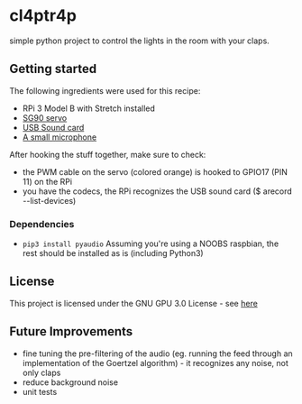# cl4ptr4p
simple python project to control the lights in the room with your claps.


## Getting started
The following ingredients were used for this recipe:

* RPi 3 Model B with Stretch installed
* [SG90 servo](https://www.amazon.de/gp/product/B07236KYVC/ref=oh_aui_detailpage_o01_s00?ie=UTF8&psc=1)
* [USB Sound card](https://www.amazon.de/gp/product/B0037AOUUQ/ref=oh_aui_detailpage_o05_s00?ie=UTF8&psc=1)
* [A small microphone](https://www.amazon.de/gp/product/B004YEWC22/ref=oh_aui_detailpage_o05_s00?ie=UTF8&psc=1)

After hooking the stuff together, make sure to check:
* the PWM cable on the servo (colored orange) is hooked to GPIO17 (PIN 11) on the RPi
* you have the codecs, the RPi recognizes the USB sound card ($ arecord --list-devices)

### Dependencies
* `pip3 install pyaudio`
Assuming you're using a NOOBS raspbian, the rest should be installed as is (including Python3)

## License
This project is licensed under the GNU GPU 3.0 License - see [here](https://github.com/pszentgyorgyi/cl4ptr4p/blob/master/LICENSE)

## Future Improvements
* fine tuning the pre-filtering of the audio (eg. running the feed through an implementation of the Goertzel algorithm) - it recognizes any noise, not only claps
* reduce background noise
* unit tests
